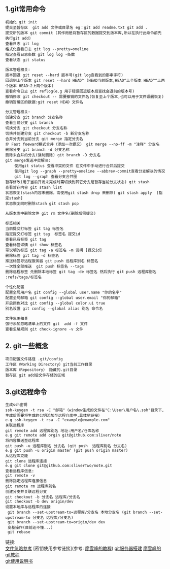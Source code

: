 ## 1.git常用命令
	初始化 git init
	提交至暂存区  git add 文件或目录名 eg：git add readme.txt git add .
	提交新的版本 git commit (其作用是将暂存区的数据提交到版本库,所以在执行此命令前先执行git add)
	查看日志 git log
	格式化查看日志 git log --pretty=oneline
	指定查看日志条数 git log log -条数
	查看状态 git status
	
	版本管理相关:
	版本回退 git reset --hard 版本号(git log查看到的那串字符) 
	回退到上个版本 git reset --hard HEAD^ (HEAD当前版本,HEAD^上个版本 HEAD^^上两个版本 HEAD~2上两个版本)
	查看命令日志 git reflog(e.g 用于错误回退版本后查找会退前的版本号)
	撤销修改 git checkout -- 需要撤销的文件名(恢复至上个版本,也可以用于文件误删恢复)
	撤销暂缓区的数据:git reset HEAD 文件名
	
	分支管理相关:
	创建分支 git branch 分支名称
	查看当前分支 git branch
	切换分支 git checkout 分支名称
	切换并创建分支 git checkout -b 新分支名称
	合并分支到当前分支 git merge 指定分支名
	非 Fast foeward模式合并（添加一次提交） git merge --no-ff -m "注释" 分支名
	删除分支 git branch -d 分支名称
	删除未合并的分支(强制删除) git branch -D 分支名
	git merge发送冲突解决:
		使用git status 查看冲突的文件 在文件中手动进行合并后提交 
		使用git log --graph --pretty=oneline --abbrev-commit查看分支解决的情况
		git log --graph 查看分支合并图
	暂存修改(用于当前开发未完成时需切换到其它分支是暂存当前分支状态) git stash
	查看暂存内容 git stash list
	状态恢复(stash内容未删除，需使用git stash drop 来删除) git stash apply  [指定stash]
	状态恢复同时删除stash git stash pop
	
	从版本库中删除文件 git rm 文件名(删除后需提交)
	
	标签相关
	当前提交打标签 git tag 标签名
	指定提交打标签 git tag  标签名 提交id
	查看已有标签 git tag
	查看标签详情 git show 标签名
	带说明的标签 git tag -a 标签名 -m 说明 [提交id]
	删除标签 git tag -d 标签名
	推送标签导远程服务器 git push 远程库别名 标签名 
	一次性全部推送  git push 标签名 --tags
	删除远程标签 先删除本地标签 git tag -de 标签名 然后执行 git push 远程库别名 :refs/tags/标签名
	
	个性化配置
	配置全局用户名 git config --global user.name "你的名字"
	配置全局邮箱 git config --global user.email "你的邮箱"
	开启颜色对比 git config --global color.ui true
	别名设置 git config --global alias 别名 命令名
	
	文件忽略相关
	强行添加忽略清单上的文件 git  add -f 文件
	查看忽略规则 git check-ignore -v 文件
## 2. git一些概念
	项目配置文件路径 .git/config
	工作区（Working Directory）git当前工作目录
	版本库（Repository） 隐藏的.git目录
	暂存区 git add后文件存储的区域
## 3.git远程命令
	生成ssh密钥
	ssh-keygen -t rsa -C "邮箱"（window生成的文件在"C:\User\用户名\.ssh"目录下,生成后需要将生成的公钥添加至远程仓库中,具体见链接）
	e.g ssh-keygen -t rsa -C "example@example.com" 
	关联远程库
	git remote add 远程库别名 地址:用户名/仓库名称
	e.g git remote add orgin git@github.com:sliver/note
	将内容推送至远程库
	git push -u 远程库别名 分支名 (git push  远程库别名 分支名)
	e.g git push -u origin master (git push origin master)
	从远程库克隆
	git clone 远程库连接
	e.g git clone git@github.com:sliverTwo/note.git
	查看远程库信息:
	git remote -v
	删除指定远程库连接信息
	git remote rm 远程库别名
	创建分支并关联远程分支
	git checkout -b 分支名 远程库/分支名
	git checkout -b dev origin/dev
	设置本地库与远程库的连接
	 git branch --set-upstream-to=远程库/分支名 本地分支名 (git branch --set-upstream-to 分支名 远程库/分支名)
	 git branch --set-upstream-to=origin/dev dev
	 变基操作(目前还不懂...)
	 git rebase 
	
链接:  
[文件忽略参考](https://www.liaoxuefeng.com/wiki/0013739516305929606dd18361248578c67b8067c8c017b000/0013758404317281e54b6f5375640abbb11e67be4cd49e0000)
[密钥使用参考链接](参考: [廖雪峰的教程](https://www.liaoxuefeng.com/wiki/0013739516305929606dd18361248578c67b8067c8c017b000/001374385852170d9c7adf13c30429b9660d0eb689dd43a000))
[git服务器搭建](https://www.liaoxuefeng.com/wiki/0013739516305929606dd18361248578c67b8067c8c017b000/00137583770360579bc4b458f044ce7afed3df579123eca000)
[廖雪峰的git教程](https://www.liaoxuefeng.com/wiki/0013739516305929606dd18361248578c67b8067c8c017b000)  
[git使用说明书](https://git-scm.com/book/zh/v2)
